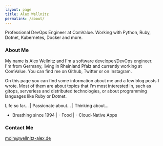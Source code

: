 ```yaml
---
layout: page
title: Alex Wellnitz
permalink: /about/
---
```


Professional DevOps Engineer at ComValue. 
Working with Python, Ruby, Dotnet, Kubernetes, Docker and more. 

### About Me
My name is Alex Wellnitz and I'm a software developer/DevOps engineer. I'm from Germany, living in Rheinland Pfalz and currently working at ComValue. You can find me on Github, Twitter or on Instagram.

On this page you can find some information about me and a few blog posts I wrote. Most of them are about topics that I'm most interested in, such as gitops, serverless and distributed technologies, or about programming languages like Ruby or Dotnet.

Life so far... | Passionate about... | Thinking about...
- Breathing since 1994 | - Food | - Cloud-Native Apps

### Contact Me

[moin@wellnitz-alex.de](mailto:moin@wellnitz-alex.de)
